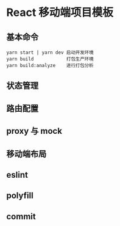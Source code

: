 # React 移动端项目模板

## 基本命令

```
yarn start | yarn dev 启动开发环境
yarn build            打包生产环境
yarn build:analyze    进行打包分析
```

## 状态管理

## 路由配置

## proxy 与 mock

## 移动端布局

## eslint

## polyfill

## commit
